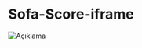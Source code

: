 # Sofa-Score-iframe

![Açıklama](https://github.com/username/Sofa-Score-iframe/raw/main/path/to/ssss.png)
